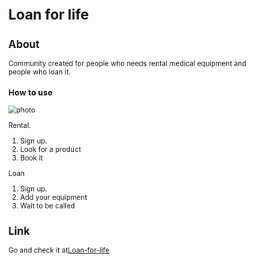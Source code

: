 # Loan for life

## About

Community created for people who needs rental medical equipment and people who loan it.

### How to use

![photo](images/Markdom.png)

Rental.

1. Sign up.
2. Look for a product
3. Book it

Loan

1. Sign up.
2. Add your equipment
3. Wait to be called

## Link

Go and check it at[Loan-for-life](https://med-app-iota.now.sh/)
